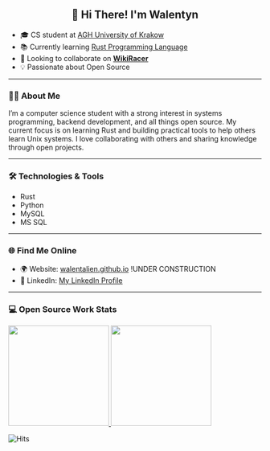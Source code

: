 <h2 align="center">👋 Hi There! I'm Walentyn</h2>

- 🎓 CS student at [AGH University of Krakow](https://www.agh.edu.pl/)
- 📚 Currently learning [Rust Programming Language](https://www.rust-lang.org/)
- 🤝 Looking to collaborate on **[WikiRacer](https://github.com/Walentalien/WikiRacer.git)** 
- 💡 Passionate about Open Source

---

### 🧑‍💻 About Me

I’m a computer science student with a strong interest in systems programming, backend development, and all things open source. My current focus is on learning Rust and building practical tools to help others learn Unix systems. I love collaborating with others and sharing knowledge through open projects.

---

### 🛠️ Technologies & Tools

- Rust
- Python
- MySQL
- MS SQL

---

### 🌐 Find Me Online

- 🌍 Website: [walentalien.github.io](https://walentalien.github.io/) !UNDER CONSTRUCTION
- 💼 LinkedIn: [My LinkedIn Profile](www.linkedin.com/in/walentyn1)

---

### 💻 Open Source Work Stats

<a href="https://github.com/Walentalien">
  <img height="200em" src="https://github-readme-stats.vercel.app/api?username=Walentalien&theme=buefy&show_icons=true" />
  <img height="200em" src="https://github-readme-stats.vercel.app/api/top-langs/?username=Walentalien&theme=buefy&layout=compact" />
</a>

![Hits](https://hits.seeyoufarm.com/api/count/incr/badge.svg?url=https://github.com/YOUR_USERNAME/YOUR_REPO&count_bg=%2379C83D&title_bg=%23555555&icon=github.svg&icon_color=%23FFFFFF&title=visits&edge_flat=false)
